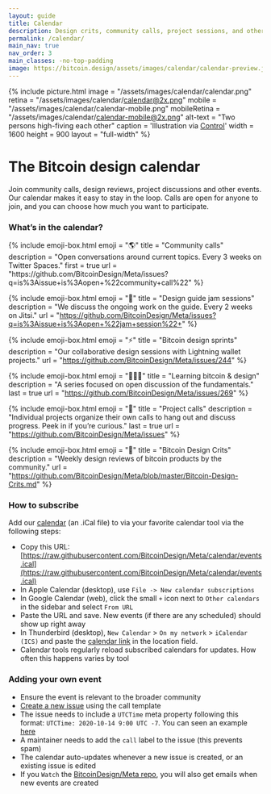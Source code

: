 ```yaml
---
layout: guide
title: Calendar
description: Design crits, community calls, project sessions, and other events planned by the Bitcoin Design Community
permalink: /calendar/
main_nav: true
nav_order: 3
main_classes: -no-top-padding
image: https://bitcoin.design/assets/images/calendar/calendar-preview.jpg
---
```


{% include picture.html
   image = "/assets/images/calendar/calendar.png"
   retina = "/assets/images/calendar/calendar@2x.png"
   mobile = "/assets/images/calendar/calendar-mobile.png"
   mobileRetina = "/assets/images/calendar/calendar-mobile@2x.png"
   alt-text = "Two persons high-fiving each other"
   caption = 'Illustration via <a href="https://control.rocks" target="_blank">Control</a>'
   width = 1600
   height = 900
   layout = "full-width"
%}

# The Bitcoin design calendar

Join community calls, design reviews, project discussions and other events. Our calendar makes it easy to stay in the loop. Calls are open for anyone to join, and you can choose how much you want to participate.

### What’s in the calendar?

<div class="emoji-boxes">
{% include emoji-box.html
    emoji = "🌎"
    title = "Community calls"
    description = "Open conversations around current topics. Every 3 weeks on Twitter Spaces."
    first = true
    url = "https://github.com/BitcoinDesign/Meta/issues?q=is%3Aissue+is%3Aopen+%22community+call%22"
%}

{% include emoji-box.html
    emoji = "🎨"
    title = "Design guide jam sessions"
    description = "We discuss the ongoing work on the guide. Every 2 weeks on Jitsi."
    url = "https://github.com/BitcoinDesign/Meta/issues?q=is%3Aissue+is%3Aopen+%22jam+session%22+"
%}

{% include emoji-box.html
    emoji = "⚡️"
    title = "Bitcoin design sprints"
    description = "Our collaborative design sessions with Lightning wallet projects."
    url = "https://github.com/BitcoinDesign/Meta/issues/244"
%}

{% include emoji-box.html
    emoji = "👩🏽‍🎓"
    title = "Learning bitcoin & design"
    description = "A series focused on open discussion of the fundamentals."
    last = true
    url = "https://github.com/BitcoinDesign/Meta/issues/269"
%}

{% include emoji-box.html
    emoji = "🙌"
    title = "Project calls"
    description = "Individual projects organize their own calls to hang out and discuss progress. Peek in if you’re curious."
    last = true
    url = "https://github.com/BitcoinDesign/Meta/issues"
%}

{% include emoji-box.html
    emoji = "🎯"
    title = "Bitcoin Design Crits"
    description = "Weekly design reviews of bitcoin products by the community."
    url = "https://github.com/BitcoinDesign/Meta/blob/master/Bitcoin-Design-Crits.md"
%}
</div>

### How to subscribe

Add our [calendar](https://raw.githubusercontent.com/BitcoinDesign/Meta/calendar/events.ical) (an .iCal file) to via your favorite calendar tool via the following steps:

- Copy this URL: [https://raw.githubusercontent.com/BitcoinDesign/Meta/calendar/events.ical](https://raw.githubusercontent.com/BitcoinDesign/Meta/calendar/events.ical)
- In Apple Calendar (desktop), use `File -> New calendar subscriptions`
- In Google Calendar (web), click the small `+` icon next to `Other calendars` in the sidebar and select `From URL`
- Paste the URL and save. New events (if there are any scheduled) should show up right away
- In Thunderbird (desktop), `New Calendar` > `On my network` > `iCalendar (ICS)` and paste the [calendar link](https://raw.githubusercontent.com/BitcoinDesign/Meta/calendar/events.ical) in the location field.
- Calendar tools regularly reload subscribed calendars for updates. How often this happens varies by tool

### Adding your own event

- Ensure the event is relevant to the broader community
- [Create a new issue](https://github.com/BitcoinDesign/Meta/issues/new/choose) using the call template
- The issue needs to include a `UTCTime` meta property following this format: `UTCTime: 2020-10-14 9:00 UTC -7`. You can seen an example [here](https://github.com/BitcoinDesign/Meta/issues/27)
- A maintainer needs to add the `call` label to the issue (this prevents spam)
- The calendar auto-updates whenever a new issue is created, or an existing issue is edited
- If you `Watch` the [BitcoinDesign/Meta repo](https://github.com/BitcoinDesign/Meta), you will also get emails when new events are created
